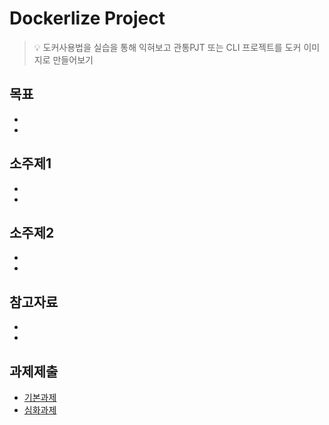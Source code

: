 # Dockerlize Project
> :bulb: 도커사용법을 실습을 통해 익혀보고 관통PJT 또는 CLI 프로젝트를 도커 이미지로 만들어보기

## 목표
- 
- 

## 소주제1
-
-

## 소주제2
-
-

## 참고자료
-
-

## 과제제출
- [기본과제](기본과제)
- [심화과제](심화과제)
